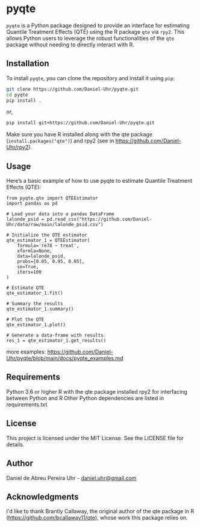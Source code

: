 # pyqte

`pyqte` is a Python package designed to provide an interface for estimating Quantile Treatment Effects (QTE) using the R package `qte` via `rpy2`. This allows Python users to leverage the robust functionalities of the `qte` package without needing to directly interact with R.

## Installation

To install `pyqte`, you can clone the repository and install it using `pip`:

```bash
git clone https://github.com/Daniel-Uhr/pyqte.git
cd pyqte
pip install .
```
or,

```bash
pip install git+https://github.com/Daniel-Uhr/pyqte.git
```

Make sure you have R installed along with the qte package (`install.packages("qte")`)  and rpy2 (see in https://github.com/Daniel-Uhr/rpy2).

## Usage
Here’s a basic example of how to use pyqte to estimate Quantile Treatment Effects (QTE):

```
from pyqte.qte import QTEEstimator
import pandas as pd

# Load your data into a pandas DataFrame
lalonde_psid = pd.read_csv("https://github.com/Daniel-Uhr/data/raw/main/lalonde_psid.csv")

# Initialize the QTE estimator
qte_estimator_1 = QTEEstimator(
    formula='re78 ~ treat', 
    xformla=None,  
    data=lalonde_psid, 
    probs=[0.05, 0.95, 0.05],  
    se=True,                  
    iters=100                 
)

# Estimate QTE
qte_estimator_1.fit()

# Summary the results
qte_estimator_1.summary()

# Plot the QTE
qte_estimator_1.plot()

# Generate a data-frame with results
res_1 = qte_estimator_1.get_results()
```

more examples: https://github.com/Daniel-Uhr/pyqte/blob/main/docs/pyqte_examples.md

## Requirements

Python 3.6 or higher
R with the qte package installed
rpy2 for interfacing between Python and R
Other Python dependencies are listed in requirements.txt

## License
This project is licensed under the MIT License. See the LICENSE file for details.

## Author
Daniel de Abreu Pereira Uhr - daniel.uhr@gmail.com

## Acknowledgments
I'd like to thank Brantly Callaway, the original author of the qte package in R (https://github.com/bcallaway11/qte), whose work this package relies on.
